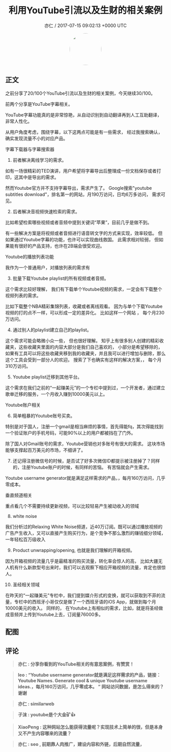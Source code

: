 <h1 align="center">利用YouTube引流以及生财的相关案例</h1>
<p align="center">
    <a>亦仁 / 2017-07-15 09:02:13 &#43;0000 UTC</a>
</p>

<div align="center">
    <img src="https://images.zsxq.com/Fn3NQqCN8nuGF86yZPXSbEsl0mb3?e=1590940799&amp;token=kIxbL07-8jAj8w1n4s9zv64FuZZNEATmlU_Vm6zD:pfbNc8W3hS0oYG_hyXXh_rHMHuc=" width="100" height="100" style="border:1px solid;border-radius:50%; color:#ffffff"/>
</div>

## 正文

<div>
      

之前分享了20/100个YouTube引流以及生财的相关案例，今天继续30/100。 

前两个分享是YouTube字幕相关。

YouTube字幕功能真的是非常惊艳，从自动识别到自动翻译再到人工互助翻译，非常人性化。

从用户角度考虑，围绕字幕，以下这两点可能是有一些需求， 经过我搜索确认，确实发现流量不小的对应产品。

字幕下载器与字幕搜索器

1. 前者解决离线学习的需求。 

如有一场很精彩的TED演讲，用户希望将字幕导出后整理成一份文档保存或者打印，这其中是导出的需求。 

然而Youtube官方并不支持字幕导出，需求产生了。 Google搜索&#34;youtube subtitles download&#34;，排名第一的网站，月190万访问，日均6万多访问， 需求可见。 

2. 后者解决音视频快速检索的需求。

比如希望检索哪些视频或者音频中提到关键词“苹果”，目前几乎是做不到。

有一些解决方案是将视频或者音频进行语音转文字的方式来实现，效率较低。 但如果通过Youtube字幕的功能，也许可以实现曲线救国。 此需求相对较弱， 但如果能有很好的产品支持，也许在2B端会很受欢迎。 

Youtube的播放列表功能

我作为一个普通用户，对播放列表的需求有

3. 批量下载Youtube playlist的所有视频或者音频。

这个需求比较好理解， 我们有下载单个Youtube视频的需求，一定会有下载整个视频列表的需求。

比如下载整个NBA精彩集锦列表，收藏或者离线观看。 因为与单个下载Youtube视频的打的点不一样，可以形成一定的差异化。 比如这样一个网站 ， 每个月230万访问。

4. 通过别人的playlist建立自己的playlist。

这个需求可能会略微小众一些， 但也很好理解。 知乎上有很多别人创建的精彩收藏夹，这些收藏夹里面的内容大部分是我们自己喜欢的， 小部分是希望移除的，如果有工具可以将这些收藏夹移到我的收藏夹，并且我可以进行增加与删除，那么这个工具会受到一部分人的欢迎。 搜索了下也确实有这样的解决方案，， 每个月310万访问。 

5. Youtube playlist迁移到其他平台。

这个需求在我们之前的“一起赚美元”的一个专栏中提到过，一个开发者，通过建立歌单迁移的服务，一个月收入赚到10000美元以上。 

Youtube账户相关

6. 简单粗暴的Youtube账号买卖。 

特别是对于国人，注册一个gmail是相当麻烦的事情，首先得能fq，其次得能找到一个验证账户的手机号码，可能90%以上的用户都被挡在了门外。 

除了国人对Gmail账号的需求，Youtube营销也对多账号有很大的需求。 这块市场能够支撑起百万美元的市场，不细讲了。 

7. 还记得注册微信号的时候，是否试了好多次微信ID都提示被注册掉了？同样的，注册Youtube账户的时候，有同样的苦恼。 有苦恼就会产生需求。

Youtube username generator就是满足这样需求的产品，，每月160万访问，几乎零成本。 


垂直频道相关

重点看几个不需要持续更新视频，可以比较轻易产生被动收入的领域

8. white noise

我们分析过的Relaxing White Noise频道，近40万订阅。既可以通过播放视频的广告产生收入，又可以直接产生购买行为，是个竞争不那么激烈的赚钱细分领域，一年轻松百万级收入 

9. Product unwrapping/opening, 也就是我们理解的开箱视频。

因为开箱视频的流量几乎是最精准的购买流量，转化率会惊人的高， 比如大疆无人机有什么新款型号出来时，我们可以去观察下相应开箱视频的流量，肯定也很惊人。

10. 圣经相关领域

在昨天的“一起赚美元&#34;专栏中，我们提到媒介形式的变换，就可以获取到不菲的流量，专栏中的西班牙小哥仅仅是做了一个西班牙语的iOS App，就做到每个月10000美元的收入。 同样的， 在Youtube上有相似的需求，比如，就是将圣经做成音频并上传到Youtube上去，订阅量76000多。
</div>

## 配图
<div class="image" align="center">

</div>

## 评论

<div align="left">
<div>

<blockquote >
<span> <strong>亦仁 : 分享你看到的YouTube相关的有意思案例，有赞赏！ </strong></span>
</blockquote>

<blockquote >
<span> <strong>leo : “Youtube username generator就是满足这样需求的产品，链接：Youtube Names. Generate cool &amp; unique Youtube username ideas.，每月160万访问，几乎零成本。 
” 网站访问数据，是怎么得来的？谢谢 </strong></span>
</blockquote>

<blockquote >
<span> <strong>亦仁 : similarweb </strong></span>
</blockquote>

<blockquote >
<span> <strong>子沫 : youtube是个大金矿👍 </strong></span>
</blockquote>

<blockquote >
<span> <strong>XiaoPeng : 这种网站怎么能获得流量呢？实现技术上简单的很，但是本身又不产生内容哪来的流量？ </strong></span>
</blockquote>

<blockquote >
<span> <strong>亦仁 : seo , 前期靠人肉推广，建设内容和外链，后期自然流量， </strong></span>
</blockquote>

</div>
</div>
